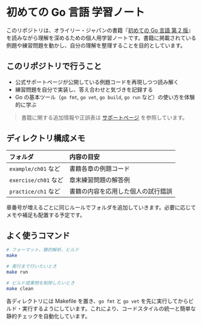 # 初めての Go 言語 学習ノート

このリポジトリは、オライリー・ジャパンの書籍『[初めての Go 言語 第 2 版](https://www.marlin-arms.com/support/learning-go2/)』を読みながら理解を深めるための個人用学習ノートです。書籍に掲載されている例題や練習問題を動かし、自分の理解を整理することを目的としています。

## このリポジトリで行うこと

- 公式サポートページが公開している例題コードを再現しつつ読み解く
- 練習問題を自分で実装し、答え合わせと気づきを記録する
- Go の基本ツール（`go fmt`, `go vet`, `go build`, `go run` など）の使い方を体験的に学ぶ

> 書籍に関する追加情報や正誤表は [サポートページ](https://www.marlin-arms.com/support/learning-go2/) を参照しています。

## ディレクトリ構成メモ

| フォルダ             | 内容の目安                         |
| :------------------- | :--------------------------------- |
| `example/ch01` など  | 書籍各章の例題コード               |
| `exercise/ch01` など | 章末練習問題の解答例               |
| `practice/ch1` など  | 書籍の内容を応用した個人の試行錯誤 |

章番号が増えるごとに同じルールでフォルダを追加していきます。必要に応じてメモや補足も配置する予定です。

## よく使うコマンド

```sh
# フォーマット、静的解析、ビルド
make

# 実行まで行いたいとき
make run

# ビルド成果物を削除したいとき
make clean
```

各ディレクトリには Makefile を置き、`go fmt` と `go vet` を先に実行してからビルド・実行するようにしています。これにより、コードスタイルの統一と簡単な静的チェックを自動化しています。
